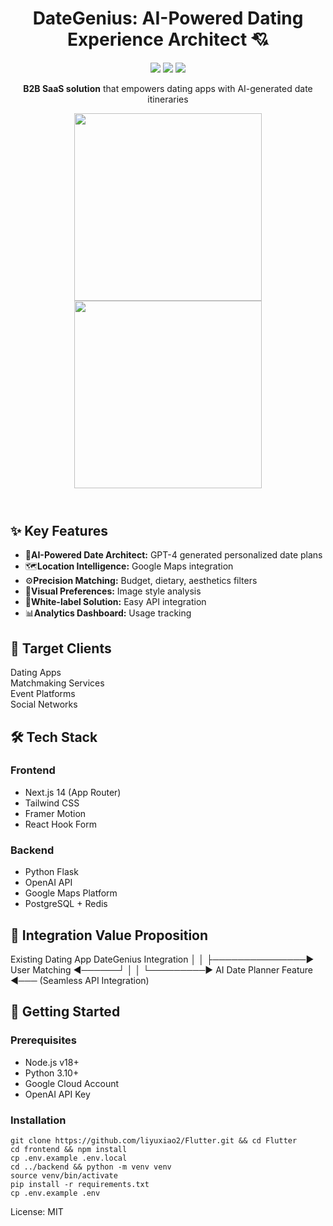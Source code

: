 <body class="bg-white text-gray-800 max-w-4xl mx-auto p-6">
    <header class="text-center mb-8">
        <h1 class="text-4xl font-bold mb-4">DateGenius: AI-Powered Dating Experience Architect 💘</h1>
        <div class="flex justify-center gap-2 mb-4">
            <a href="https://nextjs.org/"><img src="https://img.shields.io/badge/Next.js-14.2.3-black?style=flat-square&logo=next.js"></a>
            <a href="https://flask.palletsprojects.com/"><img src="https://img.shields.io/badge/Flask-3.0.2-green?style=flat-square&logo=flask"></a>
            <a href="https://openai.com/"><img src="https://img.shields.io/badge/OpenAI-GPT--4-blue?style=flat-square&logo=openai"></a>
        </div>
        
<p class="text-xl mb-6"><strong>B2B SaaS solution</strong> that empowers dating apps with AI-generated date itineraries</p>
        
<div class="flex justify-center gap-4 mb-8">
            <img src="https://via.placeholder.com/600x400?text=Preference+Input+Screen" style="width: 300px; margin: 0 auto;" class="rounded-lg shadow">
            <img src="https://via.placeholder.com/600x400?text=AI-Generated+Itinerary" style="width: 300px; margin: 0 auto;" class="rounded-lg shadow">
        </div>
    </header>

<section class="mb-8">
        <h2 class="text-2xl font-bold mb-4">✨ Key Features</h2>
        <ul class="grid grid-cols-1 md:grid-cols-2 gap-4">
            <li class="flex items-start"><span class="text-2xl mr-2">🧠</span><strong>AI-Powered Date Architect:</strong> GPT-4 generated personalized date plans</li>
            <li class="flex items-start"><span class="text-2xl mr-2">🗺️</span><strong>Location Intelligence:</strong> Google Maps integration</li>
            <li class="flex items-start"><span class="text-2xl mr-2">⚙️</span><strong>Precision Matching:</strong> Budget, dietary, aesthetics filters</li>
            <li class="flex items-start"><span class="text-2xl mr-2">📸</span><strong>Visual Preferences:</strong> Image style analysis</li>
            <li class="flex items-start"><span class="text-2xl mr-2">🚀</span><strong>White-label Solution:</strong> Easy API integration</li>
            <li class="flex items-start"><span class="text-2xl mr-2">📊</span><strong>Analytics Dashboard:</strong> Usage tracking</li>
        </ul>
    </section>

<section class="mb-8">
        <h2 class="text-2xl font-bold mb-4">🎯 Target Clients</h2>
        <div class="grid grid-cols-2 md:grid-cols-4 gap-4">
            <div class="bg-blue-50 p-4 rounded-lg">Dating Apps</div>
            <div class="bg-pink-50 p-4 rounded-lg">Matchmaking Services</div>
            <div class="bg-purple-50 p-4 rounded-lg">Event Platforms</div>
            <div class="bg-green-50 p-4 rounded-lg">Social Networks</div>
        </div>
    </section>

<section class="mb-8">
        <h2 class="text-2xl font-bold mb-4">🛠️ Tech Stack</h2>
        <div class="grid md:grid-cols-2 gap-6">
            <div>
                <h3 class="font-bold mb-2">Frontend</h3>
                <ul class="space-y-1 text-sm">
                    <li>Next.js 14 (App Router)</li>
                    <li>Tailwind CSS</li>
                    <li>Framer Motion</li>
                    <li>React Hook Form</li>
                </ul>
            </div>
            <div>
                <h3 class="font-bold mb-2">Backend</h3>
                <ul class="space-y-1 text-sm">
                    <li>Python Flask</li>
                    <li>OpenAI API</li>
                    <li>Google Maps Platform</li>
                    <li>PostgreSQL + Redis</li>
                </ul>
            </div>
        </div>
    </section>

<section class="mb-8">
        <h2 class="text-2xl font-bold mb-4">💼 Integration Value Proposition</h2>
        <div class="integration-diagram">
Existing Dating App                    DateGenius Integration
       │                                       │
       ├───────────────► User Matching ◄──────┘
       │                         │
       └─────────► AI Date Planner Feature ◄───
                         (Seamless API Integration)
        </div>
    </section>

<section class="mb-8">
        <h2 class="text-2xl font-bold mb-4">🚀 Getting Started</h2>
        <div class="space-y-4">
            <div>
                <h3 class="font-bold mb-2">Prerequisites</h3>
                <ul class="list-disc pl-6">
                    <li>Node.js v18+</li>
                    <li>Python 3.10+</li>
                    <li>Google Cloud Account</li>
                    <li>OpenAI API Key</li>
                </ul>
            </div>
            
<div>
                <h3 class="font-bold mb-2">Installation</h3>
                <pre class="bg-gray-100 p-4 rounded"><code>git clone https://github.com/liyuxiao2/Flutter.git && cd Flutter
cd frontend && npm install
cp .env.example .env.local
cd ../backend && python -m venv venv
source venv/bin/activate
pip install -r requirements.txt
cp .env.example .env</code></pre>
            </div>
        </div>
    </section>


<footer class="mt-12 border-t pt-6 text-center text-sm text-gray-600">
        <p>License: MIT</p>
    </footer>
</body>
